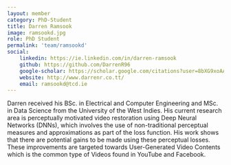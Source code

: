 ```yaml
---
layout: member
category: PhD-Student
title: Darren Ramsook
image: ramsookd.jpg
role: PhD Student
permalink: 'team/ramsookd'
social:
    linkedin: https://ie.linkedin.com/in/darren-ramsook
    github: https://github.com/DarrenR96
    google-scholar: https://scholar.google.com/citations?user=8bXG9xoAAAAJ
    website: http://www.darrenr.co.tt/
    email: ramsookd@tcd.ie
---
```



Darren received his BSc. in Electrical and Computer Engineering and MSc. in Data
Science from the University of the West Indies. His current research area is
perceptually motivated video restoration using Deep Neural Networks (DNNs),
which involves the use of non-traditional perceptual measures and approximations
as part of the loss function. His work shows that there are potential gains to
be made using these perceptual losses. These improvements are targeted towards
User-Generated Video Contents which is the common type of Videos found in
YouTube and Facebook.
